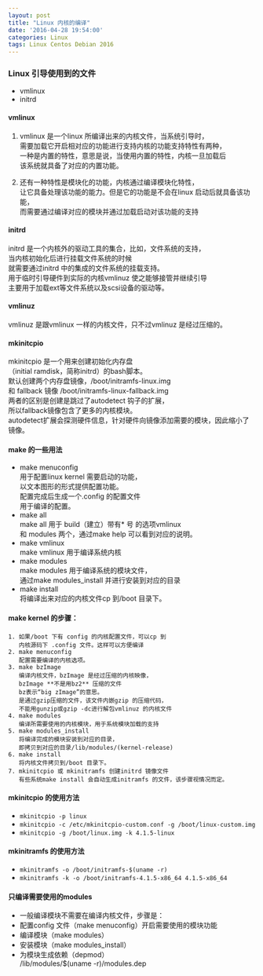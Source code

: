 ```yaml
---
layout: post
title: "Linux 内核的编译"
date: '2016-04-28 19:54:00'
categories: Linux
tags: Linux Centos Debian 2016
---
```



### Linux 引导使用到的文件

  * vmlinux
  * initrd



#### **vmlinux**

1. vmlinux 是一个linux 所编译出来的内核文件，当系统引导时，  
需要加载它开启相对应的功能进行支持内核的功能支持特性有两种，  
一种是内置的特性，意思是说，当使用内置的特性，内核一旦加载后  
该系统就具备了对应的内置功能。

2. 还有一种特性是模块化的功能，内核通过编译模块化特性，  
让它具备处理该功能的能力。但是它的功能是不会在linux 启动后就具备该功能，  
而需要通过编译对应的模块并通过加载启动对该功能的支持

#### **initrd**

  initrd 是一个内核外的驱动工具的集合，比如，文件系统的支持，  
当内核初始化后进行挂载文件系统的时候  
就需要通过initrd 中的集成的文件系统的挂载支持。  
用于临时引导硬件到实际的内核vmlinuz 使之能够接管并继续引导  
主要用于加载ext等文件系统以及scsi设备的驱动等。

#### **vmlinuz**

vmlinuz 是跟vmlinux 一样的内核文件，只不过vmlinuz 是经过压缩的。

#### **mkinitcpio**

mkinitcpio 是一个用来创建初始化内存盘  
（initial ramdisk，简称initrd）的bash脚本。  
默认创建两个内存盘镜像，/boot/initramfs-linux.img  
和 fallback 镜像 /boot/initramfs-linux-fallback.img  
两者的区别是创建是跳过了autodetect 钩子的扩展，  
所以fallback镜像包含了更多的内核模块。  
autodetect扩展会探测硬件信息，针对硬件向镜像添加需要的模块，因此缩小了镜像。

#### make 的一些用法

- make menuconfig  
	  用于配置linux kernel 需要启动的功能，  
	  以文本图形的形式提供配置功能。  
      配置完成后生成一个.config 的配置文件  
      用于编译的配置。
- make all  
      make all 用于 build（建立）带有* 号 的选项vmlinux  
	  和 modules 两个，通过make help 可以看到对应的说明。
- make vmlinux  
      make vmlinux 用于编译系统内核
- make modules  
      make modules 用于编译系统的模块文件，  
      通过make modules_install 并进行安装到对应的目录
- make install  
      将编译出来对应的内核文件cp 到/boot 目录下。


#### make kernel 的步骤：


    1. 如果/boot 下有 config 的内核配置文件，可以cp 到  
	   内核源码下 .config 文件。这样可以方便编译
    2. make menuconfig  
       配置需要编译的内核选项。
    3. make bzImage  
       编译内核文件，bzImage 是经过压缩的内核映像，  
	   bzImage **不是用bz2** 压缩的文件  
       bz表示“big zImage”的意思。  
	   是通过gzip压缩的文件，该文件内嵌gzip 的压缩代码，  
       不能用gunzip或gzip -dc进行解包vmlinuz 的内核文件
    4. make modules  
       编译所需要使用的内核模块，用于系统模块加载的支持
    5. make modules_install  
       将编译完成的模块安装到对应的目录，  
	   即拷贝到对应的目录/lib/modules/(kernel-release)
    6. make install  
       将内核文件拷贝到/boot 目录下。
    7. mkinitcpio 或 mkinitramfs 创建initrd 镜像文件  
       有些系统make install 会自动生成initramfs 的文件，该步骤视情况而定。


#### mkinitcpio 的使用方法

  * `mkinitcpio -p linux`
  * `mkinitcpio -c /etc/mkinitcpio-custom.conf -g /boot/linux-custom.img`
  * `mkinitcpio -g /boot/linux.img -k 4.1.5-linux`



#### mkinitramfs 的使用方法

  * `mkinitramfs -o /boot/initramfs-$(uname -r)`
  * `mkinitramfs -k -o /boot/initramfs-4.1.5-x86_64 4.1.5-x86_64`



#### 只编译需要使用的modules

  * 一般编译模块不需要在编译内核文件，步骤是：
  * 配置config 文件（make menuconfig）开启需要使用的模块功能
  * 编译模块（make modules）
  * 安装模块（make modules_install）
  * 为模块生成依赖（depmod）  
	/lib/modules/$(uname -r)/modules.dep



